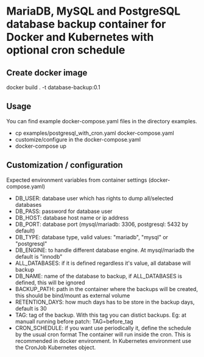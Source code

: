 # MariaDB, MySQL and PostgreSQL database backup container for Docker and Kubernetes with optional cron schedule 


## Create docker image

docker build . -t database-backup:0.1



## Usage

You can find example docker-compose.yaml files in the directory examples.
- cp examples/postgresql_with_cron.yaml docker-compose.yaml
- customize/configure in the docker-compose.yaml
- docker-compose up



## Customization / configuration

Expected environment variables from container settings (docker-compose.yaml)

- DB_USER: database user which has rights to dump all/selected databases
- DB_PASS: password for database user
- DB_HOST: database host name or ip address
- DB_PORT: database port (mysql/mariadb: 3306, postgresql: 5432 by default)
- DB_TYPE: database type, valid values: "mariadb", "mysql" or "postgresql"
- DB_ENGINE: to handle different database engine. At mysql/mariadb the default is "innodb"
- ALL_DATABASES: if it is defined regardless it's value, all database will backup
- DB_NAME: name of the database to backup, if ALL_DATABASES is defined, this will be ignored
- BACKUP_PATH: path in the container where the backups will be created, this should be bind/mount as external volume
- RETENTION_DAYS: how much days has to be store in the backup days, default is 30
- TAG: tag of the backup. With this tag you can distict backups.
    Eg: at manuall running before patch: TAG=before_tag
- CRON_SCHEDULE: if you want use periodically it, define the schedule by the usual cron format
              The container will run inside the cron. This is recommended in docker environment.
              In Kubernetes environment use the CronJob Kubernetes object.
